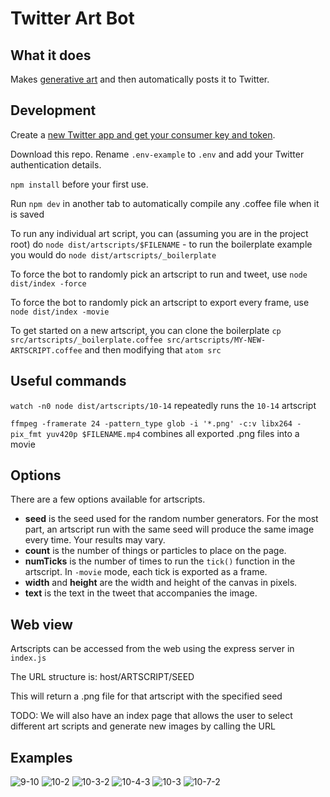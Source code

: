 # Twitter Art Bot

## What it does
Makes [generative art](https://en.wikipedia.org/wiki/Generative_art) and then automatically posts it to Twitter.

## Development
Create a [new Twitter app and get your consumer key and token](https://apps.twitter.com/).

Download this repo. Rename `.env-example` to `.env` and add your Twitter authentication details.

`npm install` before your first use.

Run `npm dev` in another tab to automatically compile any .coffee file when it is saved

To run any individual art script, you can (assuming you are in the project root) do `node dist/artscripts/$FILENAME` - to run the boilerplate example you would do `node dist/artscripts/_boilerplate`

To force the bot to randomly pick an artscript to run and tweet, use `node dist/index -force`

To force the bot to randomly pick an artscript to export every frame, use `node dist/index -movie`

To get started on a new artscript, you can clone the boilerplate `cp src/artscripts/_boilerplate.coffee src/artscripts/MY-NEW-ARTSCRIPT.coffee` and then modifying that `atom src`

## Useful commands

`watch -n0 node dist/artscripts/10-14` repeatedly runs the `10-14` artscript

`ffmpeg -framerate 24 -pattern_type glob -i '*.png' -c:v libx264 -pix_fmt yuv420p $FILENAME.mp4` combines all exported .png files into a movie

## Options
There are a few options available for artscripts.

+ **seed** is the seed used for the random number generators. For the most part, an artscript run with the same seed will produce the same image every time. Your results may vary.
+ **count** is the number of things or particles to place on the page.
+ **numTicks** is the number of times to run the `tick()` function in the artscript. In `-movie` mode, each tick is exported as a frame.
+ **width** and **height** are the width and height of the canvas in pixels.
+ **text** is the text in the tweet that accompanies the image.

## Web view
Artscripts can be accessed from the web using the express server in `index.js`

The URL structure is: host/ARTSCRIPT/SEED

This will return a .png file for that artscript with the specified seed

TODO: We will also have an index page that allows the user to select different art scripts and generate new images by calling the URL

## Examples


![9-10](https://i.imgur.com/96fLEBe.png)
![10-2](https://i.imgur.com/WNcRDgg.png)
![10-3-2](https://i.imgur.com/bxW0bex.png)
![10-4-3](https://i.imgur.com/BTgXBOQ.png)
![10-3](https://i.imgur.com/HGAz9QZ.png)
![10-7-2](https://i.imgur.com/Y77isUO.png)
